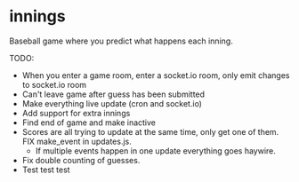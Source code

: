 # innings
Baseball game where you predict what happens each inning.

TODO:
* When you enter a game room, enter a socket.io room, only emit changes to socket.io room
* Can't leave game after guess has been submitted
* Make everything live update (cron and socket.io)
* Add support for extra innings
* Find end of game and make inactive
* Scores are all trying to update at the same time, only get one of them. FIX make_event in updates.js.
    * If multiple events happen in one update everything goes haywire.
* Fix double counting of guesses.
* Test test test